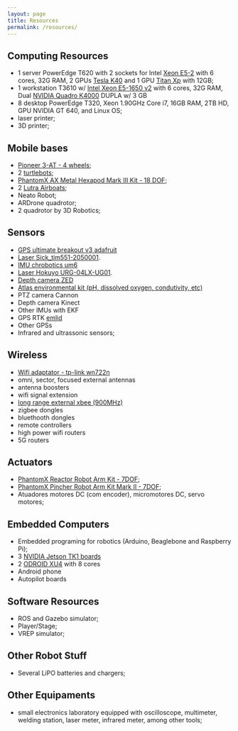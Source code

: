 ```yaml
---
layout: page
title: Resources
permalink: /resources/
---
```


## Computing Resources

 - 1 server PowerEdge T620 with 2 sockets for Intel [Xeon E5-2](https://ark.intel.com/PT-BR/products/64594/Intel-Xeon-Processor-E5-2620-15M-Cache-2_00-GHz-7_20-GTs-Intel-QPI) with 6 cores, 32G RAM, 2 GPUs [Tesla K40](https://www.nvidia.com/content/PDF/kepler/Tesla-K40-Active-Board-Spec-BD-06949-001_v03.pdf) and 1 GPU [Titan Xp](https://www.nvidia.com/en-us/geforce/products/10series/titan-xp/) with 12GB;
 - 1 workstation T3610 w/ [Intel Xeon E5-1650 v2](https://ark.intel.com/pt-br/products/75780/Intel-Xeon-Processor-E5-1650-v2-12M-Cache-3_50-GHz) with 6 cores, 32G RAM, Dual [NVIDIA Quadro K4000](https://www.nvidia.com/content/PDF/data-sheet/DS_NV_Quadro_K4000_OCT13_NV_US_LR.pdf) DUPLA w/ 3 GB 
 - 8 desktop PowerEdge T320, Xeon 1.90GHz Core i7, 16GB RAM, 2TB HD, GPU NVIDIA GT 640, and Linux OS;
 - laser printer;
 - 3D printer;

## Mobile bases

 - [Pioneer 3-AT - 4 wheels](http://www.mobilerobots.com/ResearchRobots/P3AT.aspx);
 - 2 [turtlebots](http://store.clearpathrobotics.com/products/turtlebot-2);
 - [PhantomX AX Metal Hexapod Mark III Kit - 18 DOF](http://www.trossenrobotics.com/phantomx-ax-hexapod.aspx);
 - 2 [Lutra Airboats](http://senseplatypus.com/lutra-airboat/);
 - Neato Robot;
 - ARDrone quadrotor;
 - 2 quadrotor by 3D Robotics;

## Sensors

 - [GPS ultimate breakout v3 adafruit](https://www.adafruit.com/product/746)
 - [Laser Sick_tim551-2050001](https://www.sick.com/us/en/detection-and-ranging-solutions/2d-laser-scanners/tim5xx/tim551-2050001/p/p343045). 
 - [IMU chrobotics um6](http://www.chrobotics.com/shop/orientation-sensor-um6)
 - [Laser Hokuyo URG-04LX-UG01](https://www.hokuyo-aut.jp/02sensor/07scanner/urg_04lx_ug01.html). 
 - [Depth camera ZED](https://www.stereolabs.com/)
 - [Atlas environmental kit (pH, dissolved oxygen, condutivity, etc)](https://www.atlas-scientific.com/product_pages/kits/env-sds-kit.html)
 - PTZ camera Cannon
 - Depth camera Kinect
 - Other IMUs with EKF
 - GPS RTK [emlid](https://emlid.com/reach/) 
 - Other GPSs
 - Infrared and ultrassonic sensors;

## Wireless

 - [Wifi adaptator - tp-link wn722n](http://www.tp-link.com/en/download/TL-WN722N.html)
 - omni, sector, focused external antennas
 - antenna boosters
 - wifi signal extension
 - [long range external xbee (900MHz)](https://www.digi.com/products/xbee-rf-solutions/modules/xbee-pro-900hp)
 - zigbee dongles
 - bluethooth dongles
 - remote controllers
 - high power wifi routers
 - 5G routers

## Actuators

 - [PhantomX Reactor Robot Arm Kit - 7DOF](http://www.trossenrobotics.com/p/phantomx-ax-12-reactor-robot-arm.aspx);
 - [PhantomX Pincher Robot Arm Kit Mark II - 7DOF](http://www.trossenrobotics.com/p/PhantomX-Pincher-Robot-Arm.aspx);
 - Atuadores motores DC (com encoder), micromotores DC, servo motores;

## Embedded Computers

 - Embedded programing for robotics (Arduino, Beaglebone and Raspberry Pi);
 - 3 [NVIDIA Jetson TK1 boards](http://www.nvidia.com/object/jetson-tk1-embedded-dev-kit.html)
 - 2 [ODROID XU4](http://www.hardkernel.com/main/products/prdt_info.php?g_code=G143452239825) with 8 cores
 - Android phone
 - Autopilot boards

## Software Resources

 - ROS and Gazebo simulator;
 - Player/Stage;
 - VREP simulator;

## Other Robot Stuff

 - Several LiPO batteries and chargers;

## Other Equipaments

 - small electronics laboratory equipped with oscilloscope, multimeter, welding station, laser meter, infrared meter, among other tools;
